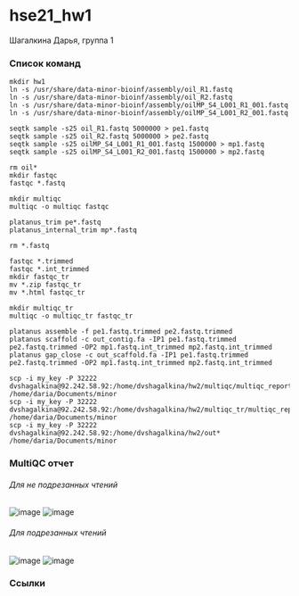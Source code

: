 # hse21_hw1

Шагалкина Дарья, группа 1

### Список команд

    mkdir hw1
    ln -s /usr/share/data-minor-bioinf/assembly/oil_R1.fastq
    ln -s /usr/share/data-minor-bioinf/assembly/oil_R2.fastq
    ln -s /usr/share/data-minor-bioinf/assembly/oilMP_S4_L001_R1_001.fastq
    ln -s /usr/share/data-minor-bioinf/assembly/oilMP_S4_L001_R2_001.fastq
    
    seqtk sample -s25 oil_R1.fastq 5000000 > pe1.fastq
    seqtk sample -s25 oil_R2.fastq 5000000 > pe2.fastq
    seqtk sample -s25 oilMP_S4_L001_R1_001.fastq 1500000 > mp1.fastq
    seqtk sample -s25 oilMP_S4_L001_R2_001.fastq 1500000 > mp2.fastq
    
    rm oil*
    mkdir fastqc
    fastqc *.fastq
    
    mkdir multiqc
    multiqc -o multiqc fastqc
    
    platanus_trim pe*.fastq
    platanus_internal_trim mp*.fastq
    
    rm *.fastq 
   
    fastqc *.trimmed
    fastqc *.int_trimmed
    mkdir fastqc_tr
    mv *.zip fastqc_tr
    mv *.html fastqc_tr
    
    mkdir multiqc_tr
    multiqc -o multiqc_tr fastqc_tr
    
    platanus assemble -f pe1.fastq.trimmed pe2.fastq.trimmed
    platanus scaffold -c out_contig.fa -IP1 pe1.fastq.trimmed pe2.fastq.trimmed -OP2 mp1.fastq.int_trimmed mp2.fastq.int_trimmed
    platanus gap_close -c out_scaffold.fa -IP1 pe1.fastq.trimmed pe2.fastq.trimmed -OP2 mp1.fastq.int_trimmed mp2.fastq.int_trimmed
    
    scp -i my_key -P 32222 dvshagalkina@92.242.58.92:/home/dvshagalkina/hw2/multiqc/multiqc_report.html /home/daria/Documents/minor
    scp -i my_key -P 32222 dvshagalkina@92.242.58.92:/home/dvshagalkina/hw2/multiqc_tr/multiqc_report.html /home/daria/Documents/minor
    scp -i my_key -P 32222 dvshagalkina@92.242.58.92:/home/dvshagalkina/hw2/out* /home/daria/Documents/minor
    
    

### MultiQC отчет
###### Для не подрезанных чтений
![image](https://github.com/adriadar/hse21_hw1/blob/main/MultiQC_report/not_trimmed_general_statistics.png)
![image](https://github.com/adriadar/hse21_hw1/blob/main/MultiQC_report/not_trimmed_per_sequence_quality_scores_plot.png)

###### Для подрезанных чтений
![image](https://github.com/adriadar/hse21_hw1/blob/main/MultiQC_report/trimmed_general_statistics.png)
![image](https://github.com/adriadar/hse21_hw1/blob/main/MultiQC_report/trimmed_per_sequence_quality_scores_plot.png)

### Ссылки
